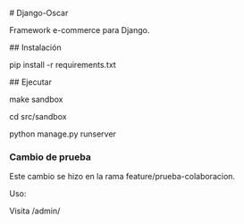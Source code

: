 \# Django-Oscar

Framework e-commerce para Django.



\## Instalación

pip install -r requirements.txt



\## Ejecutar

make sandbox

cd src/sandbox

python manage.py runserver

### Cambio de prueba
Este cambio se hizo en la rama feature/prueba-colaboracion.


Uso: 

Visita /admin/

